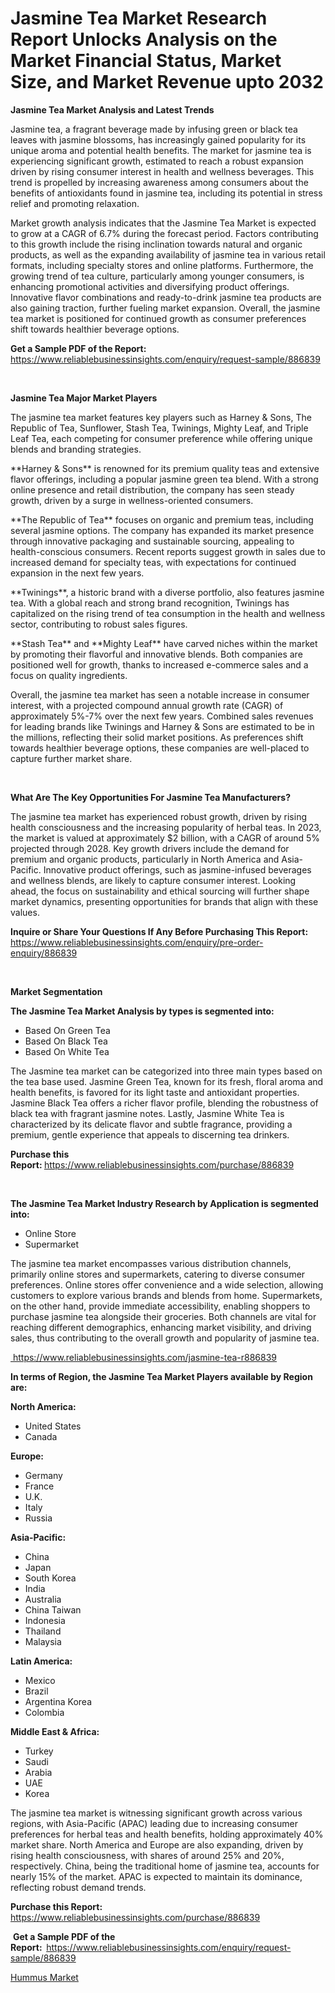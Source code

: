 <p><h1>Jasmine Tea Market Research Report Unlocks Analysis on the Market Financial Status, Market Size, and Market Revenue upto 2032</h1></p><p><strong>Jasmine Tea Market Analysis and Latest Trends</strong></p>
<p><p>Jasmine tea, a fragrant beverage made by infusing green or black tea leaves with jasmine blossoms, has increasingly gained popularity for its unique aroma and potential health benefits. The market for jasmine tea is experiencing significant growth, estimated to reach a robust expansion driven by rising consumer interest in health and wellness beverages. This trend is propelled by increasing awareness among consumers about the benefits of antioxidants found in jasmine tea, including its potential in stress relief and promoting relaxation.</p><p>Market growth analysis indicates that the Jasmine Tea Market is expected to grow at a CAGR of 6.7% during the forecast period. Factors contributing to this growth include the rising inclination towards natural and organic products, as well as the expanding availability of jasmine tea in various retail formats, including specialty stores and online platforms. Furthermore, the growing trend of tea culture, particularly among younger consumers, is enhancing promotional activities and diversifying product offerings. Innovative flavor combinations and ready-to-drink jasmine tea products are also gaining traction, further fueling market expansion. Overall, the jasmine tea market is positioned for continued growth as consumer preferences shift towards healthier beverage options.</p></p>
<p><strong>Get a Sample PDF of the Report:&nbsp;</strong> <a href="https://www.reliablebusinessinsights.com/enquiry/request-sample/886839?utm_campaign=3003&utm_medium=2&utm_source=Github&utm_content=ia&utm_term=07042025&utm_id=jasmine-tea">https://www.reliablebusinessinsights.com/enquiry/request-sample/886839</a></p>
<p>&nbsp;</p>
<p><strong>Jasmine Tea Major Market Players</strong></p>
<p><p>The jasmine tea market features key players such as Harney & Sons, The Republic of Tea, Sunflower, Stash Tea, Twinings, Mighty Leaf, and Triple Leaf Tea, each competing for consumer preference while offering unique blends and branding strategies.</p><p>**Harney & Sons** is renowned for its premium quality teas and extensive flavor offerings, including a popular jasmine green tea blend. With a strong online presence and retail distribution, the company has seen steady growth, driven by a surge in wellness-oriented consumers.</p><p>**The Republic of Tea** focuses on organic and premium teas, including several jasmine options. The company has expanded its market presence through innovative packaging and sustainable sourcing, appealing to health-conscious consumers. Recent reports suggest growth in sales due to increased demand for specialty teas, with expectations for continued expansion in the next few years.</p><p>**Twinings**, a historic brand with a diverse portfolio, also features jasmine tea. With a global reach and strong brand recognition, Twinings has capitalized on the rising trend of tea consumption in the health and wellness sector, contributing to robust sales figures.</p><p>**Stash Tea** and **Mighty Leaf** have carved niches within the market by promoting their flavorful and innovative blends. Both companies are positioned well for growth, thanks to increased e-commerce sales and a focus on quality ingredients.</p><p>Overall, the jasmine tea market has seen a notable increase in consumer interest, with a projected compound annual growth rate (CAGR) of approximately 5%-7% over the next few years. Combined sales revenues for leading brands like Twinings and Harney & Sons are estimated to be in the millions, reflecting their solid market positions. As preferences shift towards healthier beverage options, these companies are well-placed to capture further market share.</p></p>
<p>&nbsp;</p>
<p><strong>What Are The Key Opportunities For Jasmine Tea Manufacturers?</strong></p>
<p><p>The jasmine tea market has experienced robust growth, driven by rising health consciousness and the increasing popularity of herbal teas. In 2023, the market is valued at approximately $2 billion, with a CAGR of around 5% projected through 2028. Key growth drivers include the demand for premium and organic products, particularly in North America and Asia-Pacific. Innovative product offerings, such as jasmine-infused beverages and wellness blends, are likely to capture consumer interest. Looking ahead, the focus on sustainability and ethical sourcing will further shape market dynamics, presenting opportunities for brands that align with these values.</p></p>
<p><strong>Inquire or Share Your Questions If Any Before Purchasing This Report:</strong> <a href="https://www.reliablebusinessinsights.com/enquiry/pre-order-enquiry/886839?utm_campaign=3003&utm_medium=2&utm_source=Github&utm_content=ia&utm_term=07042025&utm_id=jasmine-tea">https://www.reliablebusinessinsights.com/enquiry/pre-order-enquiry/886839</a></p>
<p>&nbsp;</p>
<p><strong>Market Segmentation</strong></p>
<p><strong>The Jasmine Tea Market Analysis by types is segmented into:</strong></p>
<p><ul><li>Based On Green Tea</li><li>Based On Black Tea</li><li>Based On White Tea</li></ul></p>
<p><p>The Jasmine tea market can be categorized into three main types based on the tea base used. Jasmine Green Tea, known for its fresh, floral aroma and health benefits, is favored for its light taste and antioxidant properties. Jasmine Black Tea offers a richer flavor profile, blending the robustness of black tea with fragrant jasmine notes. Lastly, Jasmine White Tea is characterized by its delicate flavor and subtle fragrance, providing a premium, gentle experience that appeals to discerning tea drinkers.</p></p>
<p><strong>Purchase this Report:&nbsp;</strong><a href="https://www.reliablebusinessinsights.com/purchase/886839?utm_campaign=3003&utm_medium=2&utm_source=Github&utm_content=ia&utm_term=07042025&utm_id=jasmine-tea">https://www.reliablebusinessinsights.com/purchase/886839</a></p>
<p>&nbsp;</p>
<p><strong>The Jasmine Tea Market Industry Research by Application is segmented into:</strong></p>
<p><ul><li>Online Store</li><li>Supermarket</li></ul></p>
<p><p>The jasmine tea market encompasses various distribution channels, primarily online stores and supermarkets, catering to diverse consumer preferences. Online stores offer convenience and a wide selection, allowing customers to explore various brands and blends from home. Supermarkets, on the other hand, provide immediate accessibility, enabling shoppers to purchase jasmine tea alongside their groceries. Both channels are vital for reaching different demographics, enhancing market visibility, and driving sales, thus contributing to the overall growth and popularity of jasmine tea.</p></p>
<p><a href="https://www.reliablebusinessinsights.com/jasmine-tea-r886839?utm_campaign=3003&utm_medium=2&utm_source=Github&utm_content=ia&utm_term=07042025&utm_id=jasmine-tea">&nbsp;https://www.reliablebusinessinsights.com/jasmine-tea-r886839</a></p>
<p><strong>In terms of Region, the Jasmine Tea Market Players available by Region are:</strong></p>
<p>
    <p> <strong> North America: </strong>
        <ul>
            <li>United States</li>
            <li>Canada</li>
        </ul>
        </p> 
    <p> <strong> Europe: </strong>
        <ul>
            <li>Germany</li>
            <li>France</li>
            <li>U.K.</li>
            <li>Italy</li>
            <li>Russia</li>
        </ul>
        </p> 
    <p> <strong> Asia-Pacific: </strong>
        <ul>
            <li>China</li>
            <li>Japan</li>
            <li>South Korea</li>
            <li>India</li>
            <li>Australia</li>
            <li>China Taiwan</li>
            <li>Indonesia</li>
            <li>Thailand</li>
            <li>Malaysia</li>
        </ul>
        </p> 
    <p> <strong> Latin America: </strong>
        <ul>
            <li>Mexico</li>
            <li>Brazil</li>
            <li>Argentina Korea</li>
            <li>Colombia</li>
        </ul>
        </p> 
    <p> <strong> Middle East & Africa: </strong>
        <ul>
            <li>Turkey</li>
            <li>Saudi</li>
            <li>Arabia</li>
            <li>UAE</li>
            <li>Korea</li>
        </ul>
    </p>
    </p>
<p><p>The jasmine tea market is witnessing significant growth across various regions, with Asia-Pacific (APAC) leading due to increasing consumer preferences for herbal teas and health benefits, holding approximately 40% market share. North America and Europe are also expanding, driven by rising health consciousness, with shares of around 25% and 20%, respectively. China, being the traditional home of jasmine tea, accounts for nearly 15% of the market. APAC is expected to maintain its dominance, reflecting robust demand trends.</p></p>
<p><strong>Purchase this Report: </strong><a href="https://www.reliablebusinessinsights.com/purchase/886839?utm_campaign=3003&utm_medium=2&utm_source=Github&utm_content=ia&utm_term=07042025&utm_id=jasmine-tea">https://www.reliablebusinessinsights.com/purchase/886839</a></p>
<p>&nbsp;<strong>Get a Sample PDF of the Report:&nbsp;&nbsp;</strong><a href="https://www.reliablebusinessinsights.com/enquiry/request-sample/886839?utm_campaign=3003&utm_medium=2&utm_source=Github&utm_content=ia&utm_term=07042025&utm_id=jasmine-tea">https://www.reliablebusinessinsights.com/enquiry/request-sample/886839</a></p>
<p><strong></strong></p>
<p><p><a href="https://github.com/popupioo/Market-Research-Report-List-1/blob/main/hummus-market.md?utm_campaign=3003&utm_medium=2&utm_source=Github&utm_content=ia&utm_term=07042025&utm_id=jasmine-tea">Hummus Market</a></p></p>